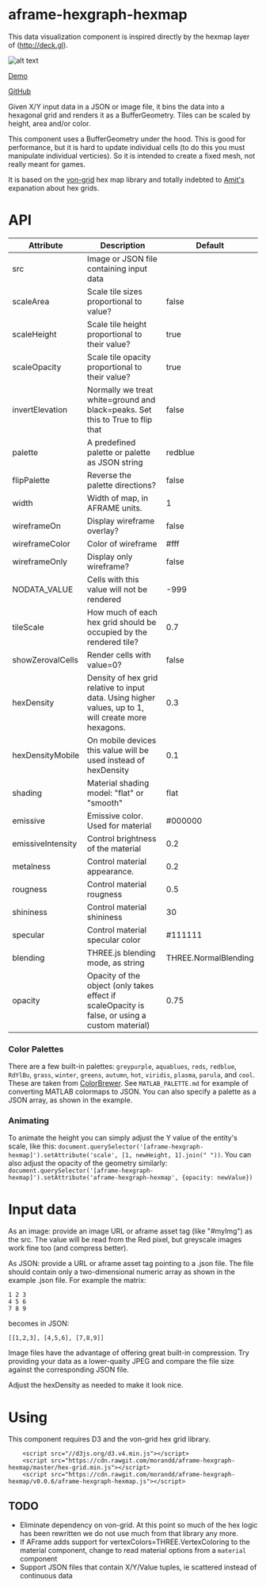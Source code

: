 # aframe-hexgraph-hexmap
This data visualization component is inspired directly by the hexmap layer of (http://deck.gl). 

![alt text](https://raw.githubusercontent.com/morandd/aframe-hexgraph-hexmap/master/img/example.png "Example")

[Demo](https://morandd.github.io/aframe-hexgraph-hexmap/example/)

[GitHub](https://morandd.github.io/aframe-hexgraph-hexmap/)

Given X/Y input data in a JSON or image file, it bins the data into a hexagonal grid and renders it
as a BufferGeometry. Tiles can be scaled by height, area and/or color.

This component uses a BufferGeometry under the hood. This is good for performance, but it is hard to update individual cells (to do this you must manipulate individual verticies). So it is intended to create a fixed mesh, not really meant for games.

It is based on the [von-grid](https://github.com/vonWolfehaus/von-grid/) hex map library and
totally indebted to [Amit's](http://www.redblobgames.com/grids/hexagons/) expanation about hex grids.



# API #

| Attribute | Description | Default |
| ---  | --- | --- |
| src | Image or JSON file containing input data |  |
| scaleArea | Scale tile sizes proportional to value? | false |
| scaleHeight | Scale tile height proportional to their value? | true |
| scaleOpacity | Scale tile opacity proportional to their value? | true |
| invertElevation | Normally we treat white=ground and black=peaks. Set this to True to flip that | false |
| palette | A predefined palette or palette as JSON string | redblue |
| flipPalette | Reverse the palette directions? | false |
| width | Width of map, in AFRAME units. | 1 |
| wireframeOn | Display wireframe overlay? | false |
| wireframeColor | Color of wireframe | #fff |
| wireframeOnly | Display only wireframe?   | false |
| NODATA_VALUE | Cells with this value will not be rendered | -999 |
| tileScale | How much of each hex grid should be occupied by the rendered tile? | 0.7 |
| showZerovalCells | Render cells with value=0? | false |
| hexDensity | Density of hex grid relative to input data.  Using higher values, up to 1, will create more hexagons. | 0.3 |
| hexDensityMobile | On mobile devices this value will be used instead of hexDensity | 0.1 |
| shading | Material shading model: "flat" or "smooth" | flat |
| emissive | Emissive color. Used for material | #000000
| emissiveIntensity | Control brightness of the material | 0.2 |
| metalness | Control material appearance. | 0.2 |
| rougness | Control material rougness | 0.5 |
| shininess | Control material shininess | 30 |
| specular | Control material specular color | #111111
| blending | THREE.js blending mode, as string | THREE.NormalBlending |
| opacity | Opacity of the object (only takes effect if scaleOpacity is false, or using a custom material) | 0.75 |




### Color Palettes ###
There are a few built-in palettes:
  `greypurple`, `aquablues`, `reds`, `redblue`, `RdYlBu`, `grass`, `winter`, `greens`,  `autumn`, `hot`, `viridis`, `plasma`, `parula`, and `cool`.
These are taken from [ColorBrewer](http://colorbrewer2.org). See `MATLAB_PALETTE.md` for example of converting MATLAB colormaps to JSON. You can also specify a palette as a JSON array, as shown in the example.


### Animating ###
To animate the height you can simply adjust the Y value of the entity's scale, like this:
`document.querySelector('[aframe-hexgraph-hexmap]').setAttribute('scale', [1, newHeight, 1].join(" "))`. 
You can also adjust the opacity of the geometry similarly: `document.querySelector('[aframe-hexgraph-hexmap]').setAttribute('aframe-hexgraph-hexmap', {opacity: newValue})`



# Input data #
As an image: provide an image URL or aframe asset tag (like "#myImg") as the src. The value will be read from the Red pixel, but greyscale images work fine too (and compress better).

As JSON: provide a URL or aframe asset tag pointing to a .json file. The file should contain only a two-dimensional numeric array as shown in the example .json file. For example the matrix:
```
1 2 3 
4 5 6
7 8 9
```
becomes in JSON:
```
[[1,2,3], [4,5,6], [7,8,9]]
```

Image files have the advantage of offering great built-in compression. Try providing your data as a lower-quaity JPEG and compare the file size against the corresponding JSON file.

Adjust the hexDensity as needed to make it look nice.


# Using #

This component requires D3 and the von-grid hex grid library. 

```
	<script src="//d3js.org/d3.v4.min.js"></script>
	<script src="https://cdn.rawgit.com/morandd/aframe-hexgraph-hexmap/master/hex-grid.min.js"></script>
	<script src="https://cdn.rawgit.com/morandd/aframe-hexgraph-hexmap/v0.0.6/aframe-hexgraph-hexmap.js"></script>

```



## TODO ##
- Eliminate dependency on von-grid. At this point so much of the hex logic has been rewritten we do not use much from that library any more.
- If AFrame adds support for vertexColors=THREE.VertexColoring to the material component, change to read material options from a `material` component
- Support JSON files that contain X/Y/Value tuples, ie scattered instead of continuous data




